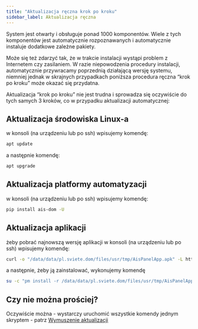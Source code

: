 ```yaml
---
title: "Aktualizacja ręczna krok po kroku"
sidebar_label: Aktualizacja ręczna
---
```


System jest otwarty i obsługuje ponad 1000 komponentów. Wiele z tych komponentów jest automatycznie rozpoznawanych i automatycznie instaluje dodatkowe zależne pakiety. 

Może się też zdarzyć tak, że w trakcie instalacji wystąpi problem z Internetem czy zasilaniem. W razie niepowodzenia procedury instalacji, automatycznie przywracamy poprzednią działającą wersję systemu, niemniej jednak w skrajnych przypadkach poniższa procedura ręczna “krok po kroku” może okazać się przydatna.

Aktualizacja “krok po kroku” nie jest trudna i sprowadza się oczywiście do tych samych 3 kroków, co w przypadku aktualizacji automatycznej:

## Aktualizacja środowiska Linux-a
w konsoli (na urządzeniu lub po ssh) wpisujemy komendę:

```bash
apt update
```

a następnie komendę:

```bash
apt upgrade
```


## Aktualizacja platformy automatyzacji
w konsoli (na urządzeniu lub po ssh) wpisujemy komendę:

```bash
pip install ais-dom -U
```

## Aktualizacja aplikacji

żeby pobrać najnowszą wersję aplikacji w konsoli (na urządzeniu lub po ssh) wpisujemy komendę:

```bash
curl -o "/data/data/pl.sviete.dom/files/usr/tmp/AisPanelApp.apk" -L https://powiedz.co/ota/android/AisPanelApp.apk
```

a następnie, żeby ją zainstalować, wykonujemy komendę 

```bash
su -c "pm install -r /data/data/pl.sviete.dom/files/usr/tmp/AisPanelApp.apk"
```

## Czy nie można prościej?

Oczywiście można - wystarczy uruchomić wszystkie komendy jednym skryptem - patrz [Wymuszenie aktualizacji](/AIS-docs/docs/en/ais_bramka_update_force.html) 
